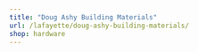```yaml
---
title: "Doug Ashy Building Materials"
url: /lafayette/doug-ashy-building-materials/
shop: hardware
---
```

